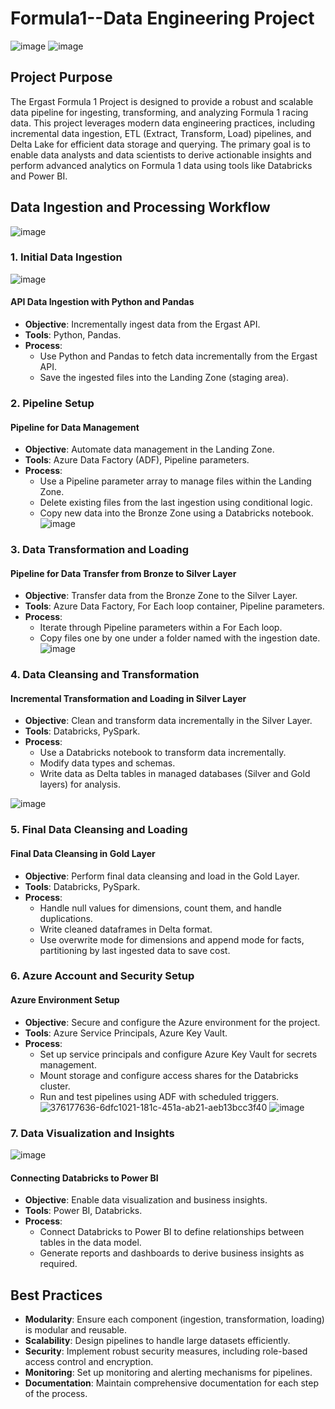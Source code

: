 # Formula1--Data Engineering Project
![image](https://github.com/user-attachments/assets/c0c07ab1-fd2c-4711-a414-5f56004a3c2c)
![image](https://github.com/user-attachments/assets/b6a3e93e-0923-44f6-808a-1092f3a6ec18)
## Project Purpose
 
The Ergast Formula 1 Project is designed to provide a robust and scalable data pipeline for ingesting, transforming, and analyzing Formula 1 racing data. This project leverages modern data engineering practices, including incremental data ingestion, ETL (Extract, Transform, Load) pipelines, and Delta Lake for efficient data storage and querying. The primary goal is to enable data analysts and data scientists to derive actionable insights and perform advanced analytics on Formula 1 data using tools like Databricks and Power BI.

## Data Ingestion and Processing Workflow

![image](https://github.com/user-attachments/assets/2543dddf-cfef-4513-81cc-46d2fae5d507)

### 1. Initial Data Ingestion

![image](https://github.com/user-attachments/assets/233c98ad-11e7-403f-afb3-4d3893039d20)

#### API Data Ingestion with Python and Pandas
- **Objective**: Incrementally ingest data from the Ergast API.
- **Tools**: Python, Pandas.
- **Process**:
  - Use Python and Pandas to fetch data incrementally from the Ergast API.
  - Save the ingested files into the Landing Zone (staging area).

### 2. Pipeline Setup

#### Pipeline for Data Management
- **Objective**: Automate data management in the Landing Zone.
- **Tools**: Azure Data Factory (ADF), Pipeline parameters.
- **Process**:
  - Use a Pipeline parameter array to manage files within the Landing Zone.
  - Delete existing files from the last ingestion using conditional logic.
  - Copy new data into the Bronze Zone using a Databricks notebook.
![image](https://github.com/user-attachments/assets/810247f3-e416-4be3-b47f-0d4fa2dee611)

### 3. Data Transformation and Loading

#### Pipeline for Data Transfer from Bronze to Silver Layer
- **Objective**: Transfer data from the Bronze Zone to the Silver Layer.
- **Tools**: Azure Data Factory, For Each loop container, Pipeline parameters.
- **Process**:
  - Iterate through Pipeline parameters within a For Each loop.
  - Copy files one by one under a folder named with the ingestion date.
 ![image](https://github.com/user-attachments/assets/4328c271-37fa-4898-a552-2b565dff2b9d)

### 4. Data Cleansing and Transformation

#### Incremental Transformation and Loading in Silver Layer
- **Objective**: Clean and transform data incrementally in the Silver Layer.
- **Tools**: Databricks, PySpark.
- **Process**:
  - Use a Databricks notebook to transform data incrementally.
  - Modify data types and schemas.
  - Write data as Delta tables in managed databases (Silver and Gold layers) for analysis.

![image](https://github.com/user-attachments/assets/131f00db-e733-4aad-b125-1cd7579bb647)


### 5. Final Data Cleansing and Loading

#### Final Data Cleansing in Gold Layer
- **Objective**: Perform final data cleansing and load in the Gold Layer.
- **Tools**: Databricks, PySpark.
- **Process**:
  - Handle null values for dimensions, count them, and handle duplications.
  - Write cleaned dataframes in Delta format.
  - Use overwrite mode for dimensions and append mode for facts, partitioning by last ingested data to save cost.

### 6. Azure Account and Security Setup

#### Azure Environment Setup
- **Objective**: Secure and configure the Azure environment for the project.
- **Tools**: Azure Service Principals, Azure Key Vault.
- **Process**:
  - Set up service principals and configure Azure Key Vault for secrets management.
  - Mount storage and configure access shares for the Databricks cluster.
  - Run and test pipelines using ADF with scheduled triggers.
![376177636-6dfc1021-181c-451a-ab21-aeb13bcc3f40](https://github.com/user-attachments/assets/70628d9e-cd98-4982-9909-feb7709168b4)
![image](https://github.com/user-attachments/assets/c7bdd929-6b85-4a00-a491-8eba0cc51b7f)

### 7. Data Visualization and Insights
![image](https://github.com/user-attachments/assets/6eede8ff-5ae6-4b89-b182-28cd33cec58b)

#### Connecting Databricks to Power BI
- **Objective**: Enable data visualization and business insights.
- **Tools**: Power BI, Databricks.
- **Process**:
  - Connect Databricks to Power BI to define relationships between tables in the data model.
  - Generate reports and dashboards to derive business insights as required.

## Best Practices

- **Modularity**: Ensure each component (ingestion, transformation, loading) is modular and reusable.
- **Scalability**: Design pipelines to handle large datasets efficiently.
- **Security**: Implement robust security measures, including role-based access control and encryption.
- **Monitoring**: Set up monitoring and alerting mechanisms for pipelines.
- **Documentation**: Maintain comprehensive documentation for each step of the process.

